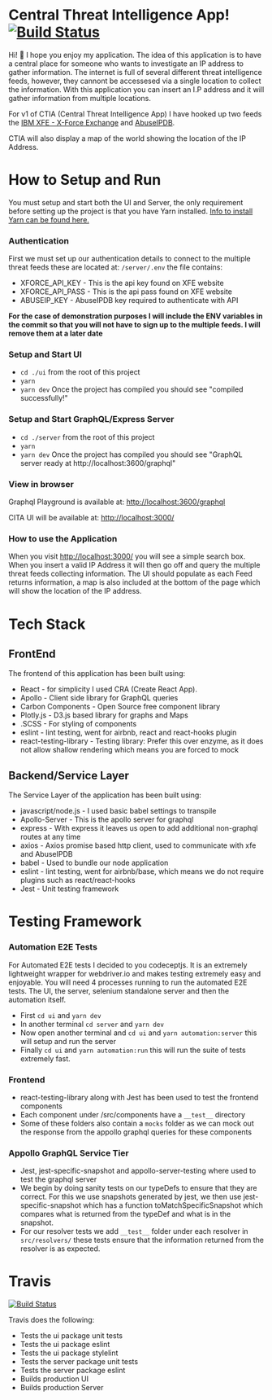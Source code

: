 # Central Threat Intelligence App! [![Build Status](https://travis-ci.com/sstewart199/central-threat-intel-app.svg?branch=dev)](https://travis-ci.com/sstewart199/central-threat-intel-app)

Hi! 👋 I hope you enjoy my application. The idea of this application is to have a central place for someone who wants to investigate an IP address to gather information. The internet is full of several different threat intelligence feeds, however, they cannont be accessesed via a single location to collect the information.
With this application you can insert an I.P address and it will gather information from multiple locations.

For v1 of CTIA (Central Threat Intelligence App) I have hooked up two feeds the [IBM XFE - X-Force Exchange](https://exchange.xforce.ibmcloud.com/) and [AbuseIPDB](https://www.abuseipdb.com/).

CTIA will also display a map of the world showing the location of the IP Address.


#  How to Setup and Run
You must setup and start both the UI and Server, the only requirement before setting up the project is that you have Yarn installed.
[Info to install Yarn can be found here.](https://yarnpkg.com/en/docs/install#mac-stable)

### Authentication
First we must set up our authentication details to connect to the multiple threat feeds these are located at:
`/server/.env` the file contains:
- XFORCE_API_KEY - This is the api key found on XFE website
- XFORCE_API_PASS - This is the api pass found on XFE website
- ABUSEIP_KEY - AbuseIPDB key required to authenticate with API

**For the case of demonstration purposes I will include the ENV variables in the commit so that you will not have to sign up to the multiple feeds. I will remove them at a later date**


###  Setup and Start UI
-  `cd ./ui` from the root of this project
-  `yarn`
-  `yarn dev` Once the project has compiled you should see "compiled successfully!"


### Setup and Start GraphQL/Express Server
-  `cd ./server` from the root of this project
-  `yarn`
-  `yarn dev` Once the project has compiled you should see "GraphQL server ready at http://localhost:3600/graphql"


### View in browser
Graphql Playground is available at: [http://localhost:3600/graphql](http://localhost:3600/graphql)

CITA UI will be available at: [http://localhost:3000/](http://localhost:3000/)

### How to use the Application
When you visit [http://localhost:3000/](http://localhost:3000/) you will see a simple search box.
When you insert a valid IP Address it will then go off and query the multiple threat feeds collecting information. 
The UI should populate as each Feed returns information, a map is also included at the bottom of the page which will show the location of the IP address.



#  Tech Stack

##  FrontEnd

The frontend of this application has been built using:

-  React - for simplicity I used CRA (Create React App).
-  Apollo - Client side library for GraphQL queries
-  Carbon Components - Open Source free component library
-  Plotly.js - D3.js based library for graphs and Maps
-  .SCSS - For styling of components
-  eslint - lint testing, went for airbnb, react and react-hooks plugin
-  react-testing-library - Testing library: Prefer this over enzyme, as it does not allow shallow rendering which means you are forced to mock

  

##  Backend/Service Layer

The Service Layer of the application has been built using:

-  javascript/node.js - I used basic babel settings to transpile
-  Apollo-Server - This is the apollo server for graphql
-  express - With express it leaves us open to add additional non-graphql routes at any time
-  axios - Axios promise based http client, used to communicate with xfe and AbuseIPDB
-  babel - Used to bundle our node application
-  eslint - lint testing, went for airbnb/base, which means we do not require plugins such as react/react-hooks
-  Jest - Unit testing framework

#  Testing Framework

### Automation E2E Tests

For Automated E2E tests I decided to you codeceptjs. It is an extremely lightweight wrapper for webdriver.io and makes testing extremely
easy and enjoyable.
You will need 4 processes running to run the automated E2E tests. The UI, the server, selenium standalone server and then the automation itself.
- First `cd ui` and `yarn dev`
- In another terminal `cd server` and `yarn dev`
- Now open another terminal and `cd ui` and `yarn automation:server` this will setup and run the server
- Finally `cd ui` and `yarn automation:run` this will run the suite of tests extremely fast.

### Frontend
- react-testing-library along with Jest has been used  to test the frontend components
- Each component under /src/components have a `__test__` directory
- Some of these folders also contain a `mocks` folder as we can mock out the response from the appollo graphql queries for these components

### Appollo GraphQL Service Tier
- Jest, jest-specific-snapshot and appollo-server-testing where used to test the graphql server
- We begin by doing sanity tests on our typeDefs to ensure that they are correct. For this we use snapshots generated by jest, we then use jest-specific-snapshot which has a function toMatchSpecificSnapshot which compares what is returned from the typeDef and what is in the snapshot.
- For our resolver tests we add `__test__` folder under each resolver in `src/resolvers/` these tests ensure that the information returned from the resolver is as expected.


# Travis

[![Build Status](https://travis-ci.com/sstewart199/central-threat-intel-app.svg?branch=dev)](https://travis-ci.com/sstewart199/central-threat-intel-app)

Travis does the following:
- Tests the ui package unit tests
- Tests the ui package eslint
- Tests the ui package stylelint
- Tests the server package unit tests
- Tests the server package eslint
- Builds production UI
- Builds production Server
